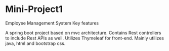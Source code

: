 # Mini-Project1
Employee Management System
Key features

A spring boot project based on mvc architecture.
Contains Rest controllers to include Rest APIs as well.
Utilizes Thymeleaf for front-end.
Mainly utilizes java, html and bootstrap css.
